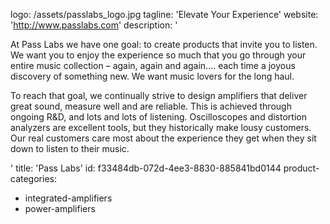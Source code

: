 logo: /assets/passlabs_logo.jpg
tagline: 'Elevate Your Experience'
website: 'http://www.passlabs.com'
description: '<p>At Pass Labs we have one goal: to create products that invite you to listen. We want you to enjoy the experience so much that you go through your entire music collection – again, again and again…. each time a joyous discovery of something new. We want music lovers for the long haul.</p><p>To reach that goal, we continually strive to design amplifiers that deliver great sound, measure well and are reliable. This is achieved through ongoing R&amp;D, and lots and lots of listening. Oscilloscopes and distortion analyzers are excellent tools, but they historically make lousy customers. Our real customers care most about the experience they get when they sit down to listen to their music.</p>'
title: 'Pass Labs'
id: f33484db-072d-4ee3-8830-885841bd0144
product-categories:
  - integrated-amplifiers
  - power-amplifiers
